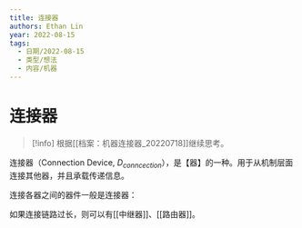 ```yaml
---
title: 连接器
authors: Ethan Lin
year: 2022-08-15 
tags:
  - 日期/2022-08-15 
  - 类型/想法 
  - 内容/机器  
---
```



# 连接器





> [!info] 
> 根据[[档案：机器连接器_20220718]]继续思考。

连接器（Connection Device, $D_{conncection}$），是【器】的一种。用于从机制层面连接其他器，并且承载传递信息。

连接各器之间的器件一般是连接器：

如果连接链路过长，则可以有[[中继器]]、[[路由器]]。